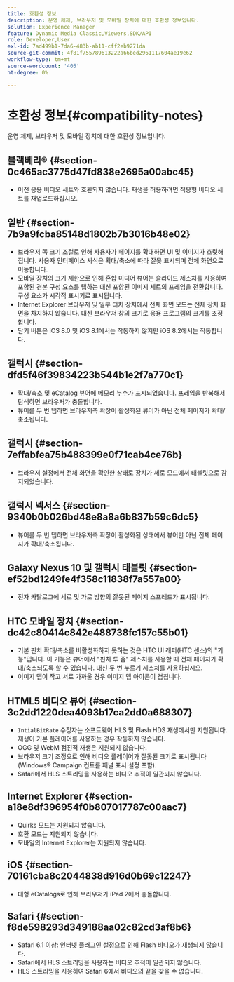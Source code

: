 ```yaml
---
title: 호환성 정보
description: 운영 체제, 브라우저 및 모바일 장치에 대한 호환성 정보입니다.
solution: Experience Manager
feature: Dynamic Media Classic,Viewers,SDK/API
role: Developer,User
exl-id: 7ad499b1-7da6-483b-ab11-cff2eb9271da
source-git-commit: 4f81f755789613222a66bed2961117604ae19e62
workflow-type: tm+mt
source-wordcount: '405'
ht-degree: 0%

---
```


# 호환성 정보{#compatibility-notes}

<!-- Updated April 06, 2021 from https://wiki.corp.adobe.com/pages/viewpage.action?spaceKey=scene7qa&title=s7Viewers%2C+S7SDK%2C+S7OnDemand+Release+Notes - Contact is Sasha -->

운영 체제, 브라우저 및 모바일 장치에 대한 호환성 정보입니다.

## 블랙베리® {#section-0c465ac3775d47fd838e2695a00abc45}

* 이전 응용 비디오 세트와 호환되지 않습니다. 재생을 허용하려면 적응형 비디오 세트를 재업로드하십시오.

## 일반 {#section-7b9a9fcba85148d1802b7b3016b48e02}

* 브라우저 쪽 크기 조절로 인해 사용자가 페이지를 확대하면 UI 및 이미지가 흐릿해집니다. 사용자 인터페이스 서식은 확대/축소에 따라 잘못 표시되며 전체 화면으로 이동합니다.
* 모바일 장치의 크기 제한으로 인해 혼합 미디어 뷰어는 슬라이드 제스처를 사용하여 포함된 견본 구성 요소를 탭하는 대신 포함된 이미지 세트의 프레임을 전환합니다. 구성 요소가 시각적 표시기로 표시됩니다.
* Internet Explorer 브라우저 및 일부 터치 장치에서 전체 화면 모드는 전체 장치 화면을 차지하지 않습니다. 대신 브라우저 창의 크기로 응용 프로그램의 크기를 조정합니다.
* 닫기 버튼은 iOS 8.0 및 iOS 8.1에서는 작동하지 않지만 iOS 8.2에서는 작동합니다.

## 갤럭시 {#section-dfd5f46f39834223b544b1e2f7a770c1}

* 확대/축소 및 eCatalog 뷰어에 메모리 누수가 표시되었습니다. 프레임을 반복해서 탐색하면 브라우저가 충돌합니다.
* 뷰어를 두 번 탭하면 브라우저측 확장이 활성화된 뷰어가 아닌 전체 페이지가 확대/축소됩니다.

## 갤럭시 {#section-7effabfea75b488399e0f71cab4ce76b}

* 브라우저 설정에서 전체 화면을 확인한 상태로 장치가 세로 모드에서 태블릿으로 감지되었습니다.

## 갤럭시 넥서스 {#section-9340b0b026bd48e8a8a6b837b59c6dc5}

* 뷰어를 두 번 탭하면 브라우저측 확장이 활성화된 상태에서 뷰어만 아닌 전체 페이지가 확대/축소됩니다.

## Galaxy Nexus 10 및 갤럭시 태블릿 {#section-ef52bd1249fe4f358c11838f7a557a00}

* 전자 카탈로그에 세로 및 가로 방향의 잘못된 페이지 스프레드가 표시됩니다.

## HTC 모바일 장치 {#section-dc42c80414c842e488738fc157c55b01}

* 기본 핀치 확대/축소를 비활성화하지 못하는 것은 HTC UI 래퍼(HTC 센스)의 &quot;기능&quot;입니다. 이 기능은 뷰어에서 &quot;핀치 투 줌&quot; 제스처를 사용할 때 전체 페이지가 확대/축소되도록 할 수 있습니다. 대신 두 번 누르기 제스처를 사용하십시오.
* 이미지 맵이 작고 서로 가까울 경우 이미지 맵 아이콘이 겹칩니다.

## HTML5 비디오 뷰어 {#section-3c2dd1220dea4093b17ca2dd0a688307}

* `IntialBitRate` 수정자는 소프트웨어 HLS 및 Flash HDS 재생에서만 지원됩니다. 재생이 기본 플레이어를 사용하는 경우 작동하지 않습니다.
* OGG 및 WebM 점진적 재생은 지원되지 않습니다.
* 브라우저 크기 조정으로 인해 비디오 플레이어가 잘못된 크기로 표시됩니다(Windows® Campaign 컨트롤 패널 표시 설정 포함).
* Safari에서 HLS 스트리밍을 사용하는 비디오 추적이 일관되지 않습니다.

## Internet Explorer {#section-a18e8df396954f0b807017787c00aac7}

* Quirks 모드는 지원되지 않습니다.
* 호환 모드는 지원되지 않습니다.
* 모바일의 Internet Explorer는 지원되지 않습니다.

## iOS {#section-70161cba8c2044838d916d0b69c12247}

* 대형 eCatalogs로 인해 브라우저가 iPad 2에서 충돌합니다.

## Safari {#section-f8de598293d349188aa02c82cd3af8b6}

* Safari 6.1 이상: 인터넷 플러그인 설정으로 인해 Flash 비디오가 재생되지 않습니다.
* Safari에서 HLS 스트리밍을 사용하는 비디오 추적이 일관되지 않습니다.
* HLS 스트리밍을 사용하여 Safari 6에서 비디오의 끝을 찾을 수 없습니다.
